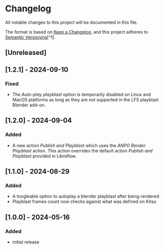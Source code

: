 # Changelog

All notable changes to this project will be documented in this file.

The format is based on [Keep a Changelog](https://keepachangelog.com/en/1.0.0/),
and this project adheres to [Semantic Versioning](https://semver.org/spec/v2.0.0.html)[^1].

<!---
Types of changes

- Added for new features.
- Changed for changes in existing functionality.
- Deprecated for soon-to-be removed features.
- Removed for now removed features.
- Fixed for any bug fixes.
- Security in case of vulnerabilities.

-->

## [Unreleased]

## [1.2.1] - 2024-09-10

### Fixed

* The *Auto-play playblast* option is temporarily disabled on Linux and MacOS platforms as long as they are not supported in the LFS playblast Blender add-on.

## [1.2.0] - 2024-09-04

### Added

* A new action *Publish and Playblast* which uses the *ANPO Render Playblast* action. This action overrides the default action *Publish and Playblast* provided in Libreflow.

## [1.1.0] - 2024-08-29

### Added

* A toogleable option to autoplay a blender playblast after being rendered
* Playblast frames count now checks against what was defined on Kitsu

## [1.0.0] - 2024-05-16

### Added

* initial release
